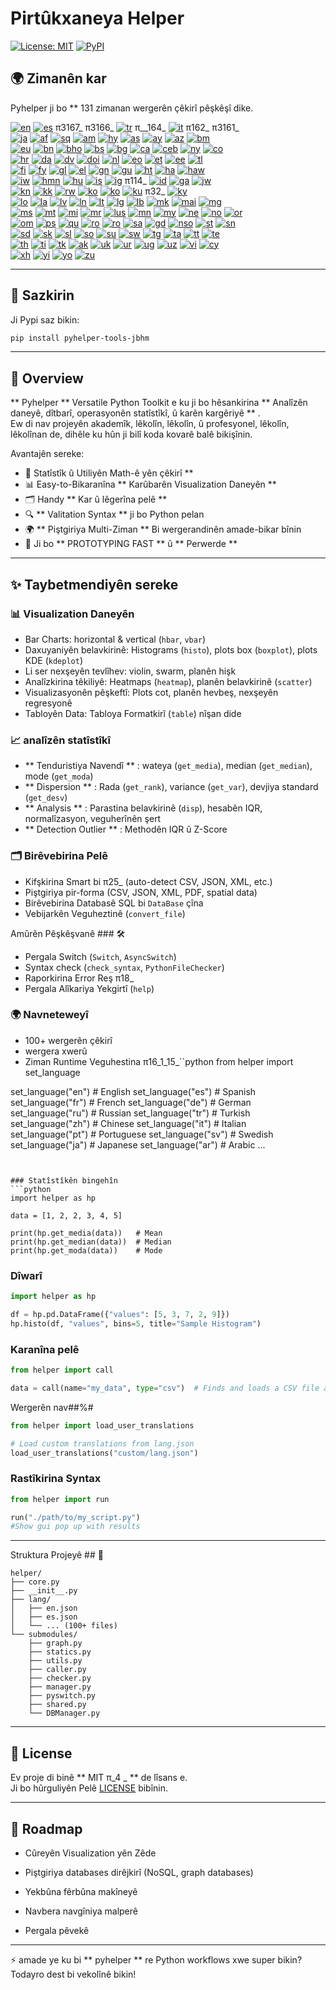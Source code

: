 # Pirtûkxaneya Helper

[![License: MIT](https://img.shields.io/badge/License-MIT-yellow.svg)](LICENSE) [![PyPI](https://img.shields.io/pypi/v/pyhelper-tools-jbhm?style=for-the-badge&label=PyPI&color=blue)](https://pypi.org/project/pyhelper-tools-jbhm/)

## 🌍 Zimanên kar

Pyhelper ji bo ** 131 zimanan wergerên çêkirî pêşkêşî dike.

[![en](https://img.shields.io/badge/lang-en-red.svg)](readme/README.md) [![es](https://img.shields.io/badge/lang-es-yellow.svg)](readme/README.es.md) π3167_ π3166_ [![tr](https://img.shields.io/badge/lang-tr-orange.svg)](readme/README.tr.md) π__164_ [![it](https://img.shields.io/badge/lang-it-lightgrey.svg)](readme/README.it.md) π162_ π3161_  
[![ja](https://img.shields.io/badge/lang-ja-red.svg)](readme/README.ja.md) [![af](https://img.shields.io/badge/lang-af-orange.svg)](readme/README.af.md) [![sq](https://img.shields.io/badge/lang-sq-blue.svg)](readme/README.sq.md) [![am](https://img.shields.io/badge/lang-am-green.svg)](readme/README.am.md) [![hy](https://img.shields.io/badge/lang-hy-red.svg)](readme/README.hy.md) [![as](https://img.shields.io/badge/lang-as-purple.svg)](readme/README.as.md) [![ay](https://img.shields.io/badge/lang-ay-brown.svg)](readme/README.ay.md) [![az](https://img.shields.io/badge/lang-az-lightblue.svg)](readme/README.az.md) [![bm](https://img.shields.io/badge/lang-bm-darkgreen.svg)](readme/README.bm.md)  
[![eu](https://img.shields.io/badge/lang-eu-pink.svg)](readme/README.eu.md) [![bn](https://img.shields.io/badge/lang-bn-teal.svg)](readme/README.bn.md) [![bho](https://img.shields.io/badge/lang-bho-orange.svg)](readme/README.bho.md) [![bs](https://img.shields.io/badge/lang-bs-purple.svg)](readme/README.bm.md) [![bg](https://img.shields.io/badge/lang-bg-green.svg)](readme/README.bg.md) [![ca](https://img.shields.io/badge/lang-ca-yellow.svg)](readme/README.ca.md) [![ceb](https://img.shields.io/badge/lang-ceb-blue.svg)](readme/README.ceb.md) [![ny](https://img.shields.io/badge/lang-ny-red.svg)](readme/README.ny.md) [![co](https://img.shields.io/badge/lang-co-green.svg)](readme/README.co.md)  
[![hr](https://img.shields.io/badge/lang-hr-blue.svg)](readme/README.hr.md) [![da](https://img.shields.io/badge/lang-da-purple.svg)](readme/README.da.md) [![dv](https://img.shields.io/badge/lang-dv-orange.svg)](readme/README.dv.md) [![doi](https://img.shields.io/badge/lang-doi-brown.svg)](readme/README.doi.md) [![nl](https://img.shields.io/badge/lang-nl-orange.svg)](readme/README.nl.md) [![eo](https://img.shields.io/badge/lang-eo-green.svg)](readme/README.eo.md) [![et](https://img.shields.io/badge/lang-et-blue.svg)](readme/README.et.md) [![ee](https://img.shields.io/badge/lang-ee-red.svg)](readme/README.ee.md) [![tl](https://img.shields.io/badge/lang-tl-purple.svg)](readme/README.tl.md)  
[![fi](https://img.shields.io/badge/lang-fi-blue.svg)](readme/README.fi.md) [![fy](https://img.shields.io/badge/lang-fy-orange.svg)](readme/README.fy.md) [![gl](https://img.shields.io/badge/lang-gl-green.svg)](readme/README.gl.md) [![el](https://img.shields.io/badge/lang-el-blue.svg)](readme/README.el.md) [![gn](https://img.shields.io/badge/lang-gn-purple.svg)](readme/README.gn.md) [![gu](https://img.shields.io/badge/lang-gu-orange.svg)](readme/README.gu.md) [![ht](https://img.shields.io/badge/lang-ht-green.svg)](readme/README.ht.md) [![ha](https://img.shields.io/badge/lang-ha-blue.svg)](readme/README.ha.md) [![haw](https://img.shields.io/badge/lang-haw-red.svg)](readme/README.haw.md)  
[![iw](https://img.shields.io/badge/lang-iw-purple.svg)](readme/README.iw.md) [![hmn](https://img.shields.io/badge/lang-hmn-green.svg)](readme/README.hmn.md) [![hu](https://img.shields.io/badge/lang-hu-blue.svg)](readme/README.hu.md) [![is](https://img.shields.io/badge/lang-is-red.svg)](readme/README.is.md) [![ig](https://img.shields.io/badge/lang-ig-purple.svg)](readme/README.ig.md) π114_ [![id](https://img.shields.io/badge/lang-id-green.svg)](readme/README.id.md) [![ga](https://img.shields.io/badge/lang-ga-blue.svg)](readme/README.ga.md) [![jw](https://img.shields.io/badge/lang-jw-red.svg)](readme/README.jw.md)  
[![kn](https://img.shields.io/badge/lang-kn-purple.svg)](readme/README.kn.md) [![kk](https://img.shields.io/badge/lang-kk-orange.svg)](readme/README.kk.md) [![rw](https://img.shields.io/badge/lang-rw-blue.svg)](readme/README.rw.md) [![ko](https://img.shields.io/badge/lang-ko-purple.svg)](readme/README.ko.md) [![ko](https://img.shields.io/badge/lang-ko-purple.svg)](readme/README.ko.md) [![ku](https://img.shields.io/badge/lang-ku-green.svg)](readme/README.ku.md) π32_ [![ky](https://img.shields.io/badge/lang-ky-red.svg)](readme/README.ky.md)  
[![lo](https://img.shields.io/badge/lang-lo-purple.svg)](readme/README.lo.md) [![la](https://img.shields.io/badge/lang-la-orange.svg)](readme/README.la.md) [![lv](https://img.shields.io/badge/lang-lv-green.svg)](readme/README.lv.md) [![ln](https://img.shields.io/badge/lang-ln-blue.svg)](readme/README.ln.md) [![lt](https://img.shields.io/badge/lang-lt-red.svg)](readme/README.lt.md) [![lg](https://img.shields.io/badge/lang-lg-purple.svg)](readme/README.lg.md) [![lb](https://img.shields.io/badge/lang-lb-orange.svg)](readme/README.lb.md) [![mk](https://img.shields.io/badge/lang-mk-green.svg)](readme/README.mk.md) [![mai](https://img.shields.io/badge/lang-mai-blue.svg)](readme/README.mai.md) [![mg](https://img.shields.io/badge/lang-mg-red.svg)](readme/README.mg.md)  
[![ms](https://img.shields.io/badge/lang-ms-purple.svg)](readme/README.ms.md) [![mt](https://img.shields.io/badge/lang-mt-green.svg)](readme/README.mt.md) [![mi](https://img.shields.io/badge/lang-mi-blue.svg)](readme/README.mi.md) [![mr](https://img.shields.io/badge/lang-mr-red.svg)](readme/README.mr.md) [![lus](https://img.shields.io/badge/lang-lus-purple.svg)](readme/README.lus.md) [![mn](https://img.shields.io/badge/lang-mn-orange.svg)](readme/README.mn.md) [![my](https://img.shields.io/badge/lang-my-green.svg)](readme/README.my.md) [![ne](https://img.shields.io/badge/lang-ne-blue.svg)](readme/README.ne.md) [![no](https://img.shields.io/badge/lang-no-red.svg)](readme/README.no.md) [![or](https://img.shields.io/badge/lang-or-purple.svg)](readme/README.or.md)  
[![om](https://img.shields.io/badge/lang-om-orange.svg)](readme/README.om.md) [![ps](https://img.shields.io/badge/lang-ps-green.svg)](readme/README.ps.md) [![qu](https://img.shields.io/badge/lang-qu-red.svg)](readme/README.qu.md) [![ro](https://img.shields.io/badge/lang-ro-purple.svg)](readme/README.ro.md) [![ro](https://img.shields.io/badge/lang-ro-purple.svg)](readme/README.ro.md) [![sa](https://img.shields.io/badge/lang-sa-green.svg)](readme/README.sa.md) [![gd](https://img.shields.io/badge/lang-gd-blue.svg)](readme/README.gd.md) [![nso](https://img.shields.io/badge/lang-nso-red.svg)](readme/README.nso.md) [![st](https://img.shields.io/badge/lang-st-purple.svg)](readme/README.st.md) [![sn](https://img.shields.io/badge/lang-sn-orange.svg)](readme/README.sn.md)  
[![sd](https://img.shields.io/badge/lang-sd-green.svg)](readme/README.sd.md) [![sk](https://img.shields.io/badge/lang-sk-red.svg)](readme/README.sk.md) [![sl](https://img.shields.io/badge/lang-sl-purple.svg)](readme/README.sl.md) [![so](https://img.shields.io/badge/lang-so-orange.svg)](readme/README.so.md) [![su](https://img.shields.io/badge/lang-su-green.svg)](readme/README.su.md) [![sw](https://img.shields.io/badge/lang-sw-blue.svg)](readme/README.sw.md) [![tg](https://img.shields.io/badge/lang-tg-red.svg)](readme/README.tg.md) [![ta](https://img.shields.io/badge/lang-ta-purple.svg)](readme/README.ta.md) [![tt](https://img.shields.io/badge/lang-tt-orange.svg)](readme/README.tt.md) [![te](https://img.shields.io/badge/lang-te-green.svg)](readme/README.te.md)  
[![th](https://img.shields.io/badge/lang-th-blue.svg)](readme/README.th.md) [![ti](https://img.shields.io/badge/lang-ti-red.svg)](readme/README.ti.md) [![tk](https://img.shields.io/badge/lang-tk-orange.svg)](readme/README.tk.md) [![ak](https://img.shields.io/badge/lang-ak-green.svg)](readme/README.ak.md) [![uk](https://img.shields.io/badge/lang-uk-blue.svg)](readme/README.uk.md) [![ur](https://img.shields.io/badge/lang-ur-red.svg)](readme/README.ur.md) [![ug](https://img.shields.io/badge/lang-ug-purple.svg)](readme/README.ug.md) [![uz](https://img.shields.io/badge/lang-uz-orange.svg)](readme/README.uz.md) [![vi](https://img.shields.io/badge/lang-vi-green.svg)](readme/README.vi.md) [![cy](https://img.shields.io/badge/lang-cy-blue.svg)](readme/README.cy.md)  
[![xh](https://img.shields.io/badge/lang-xh-red.svg)](readme/README.xh.md) [![yi](https://img.shields.io/badge/lang-yi-purple.svg)](readme/README.yi.md) [![yo](https://img.shields.io/badge/lang-yo-orange.svg)](readme/README.yo.md) [![zu](https://img.shields.io/badge/lang-zu-green.svg)](readme/README.zu.md)

---


## 🚀 Sazkirin

Ji Pypi saz bikin:

```bash
pip install pyhelper-tools-jbhm
```

---

## 📖 Overview

** Pyhelper ** Versatile Python Toolkit e ku ji bo hêsankirina ** Analîzên daneyê, dîtbarî, operasyonên statîstîkî, û karên kargêriyê ** .  
Ew di nav projeyên akademîk, lêkolîn, lêkolîn, û profesyonel, lêkolîn, lêkolînan de, dihêle ku hûn ji bilî koda kovarê balê bikişînin.

Avantajên sereke:
- 🧮 Statîstîk û Utiliyên Math-ê yên çêkirî **
- 📊 Easy-to-Bikaranîna ** Karûbarên Visualization Daneyên ** 
- 🗂 Handy ** Kar û lêgerîna pelê ** 
- 🔍 ** Valitation Syntax ** ji bo Python pelan
- 🌍 ** Piştgiriya Multi-Ziman ** Bi wergerandinên amade-bikar bînin
- 🚀 Ji bo ** PROTOTYPING FAST ** û ** Perwerde ** 

---

## ✨ Taybetmendiyên sereke

### 📊 Visualization Daneyên
- Bar Charts: horizontal & vertical (`hbar`, `vbar`)  
- Daxuyaniyên belavkirinê: Histograms (`histo`), plots box (`boxplot`), plots KDE (`kdeplot`)  
- Li ser nexşeyên tevlîhev: violin, swarm, planên hişk  
- Analîzkirina têkiliyê: Heatmaps (`heatmap`), planên belavkirinê (`scatter`)  
- Visualizasyonên pêşkeftî: Plots cot, planên hevbeş, nexşeyên regresyonê  
- Tabloyên Data: Tabloya Formatkirî (`table`) nîşan dide  

### 📈 analîzên statîstîkî
- ** Tenduristiya Navendî ** : wateya (`get_media`), median (`get_median`), mode (`get_moda`)  
- ** Dispersion ** : Rada (`get_rank`), variance (`get_var`), devjiya standard (`get_desv`)  
- ** Analysis ** : Parastina belavkirinê (`disp`), hesabên IQR, normalîzasyon, veguherînên şert  
- ** Detection Outlier ** : Methodên IQR û Z-Score  

### 🗂️ Birêvebirina Pelê
- Kifşkirina Smart bi π25_ (auto-detect CSV, JSON, XML, etc.)  
- Piştgiriya pir-forma (CSV, JSON, XML, PDF, spatial data)  
- Birêvebirina Databasê SQL bi `DataBase` çîna  
- Vebijarkên Veguheztinê (`convert_file`)  

Amûrên Pêşkêşvanê ### 🛠️
- Pergala Switch (`Switch`, `AsyncSwitch`)  
- Syntax check (`check_syntax`, `PythonFileChecker`)  
- Raporkirina Error Reş π18_  
- Pergala Alîkariya Yekgirtî (`help`)  

### 🌍 Navneteweyî
- 100+ wergerên çêkirî  
- wergera xwerû  
- Ziman Runtime Veguhestina π16_1_15_``python
from helper import set_language

set_language("en")  # English
set_language("es")  # Spanish
set_language("fr")  # French
set_language("de")  # German
set_language("ru")  # Russian
set_language("tr")  # Turkish
set_language("zh")  # Chinese
set_language("it")  # Italian
set_language("pt")  # Portuguese
set_language("sv")  # Swedish
set_language("ja")  # Japanese
set_language("ar")  # Arabic
...
```


### Statîstîkên bingehîn
```python
import helper as hp

data = [1, 2, 2, 3, 4, 5]

print(hp.get_media(data))   # Mean
print(hp.get_median(data))  # Median
print(hp.get_moda(data))    # Mode
```

### Dîwarî
```python
import helper as hp

df = hp.pd.DataFrame({"values": [5, 3, 7, 2, 9]})
hp.histo(df, "values", bins=5, title="Sample Histogram")
```

### Karanîna pelê
```python
from helper import call

data = call(name="my_data", type="csv")  # Finds and loads a CSV file automatically
```

Wergerên nav##%#
```python
from helper import load_user_translations

# Load custom translations from lang.json
load_user_translations("custom/lang.json")
```

### Rastîkirina Syntax
```python
from helper import run

run("./path/to/my_script.py")
#Show gui pop up with results
```

---

Struktura Projeyê ## 📂

```
helper/
├── core.py
├── __init__.py
├── lang/
│   ├── en.json
│   ├── es.json
│   └── ... (100+ files)
└── submodules/
    ├── graph.py
    ├── statics.py
    ├── utils.py
    ├── caller.py
    ├── checker.py
    ├── manager.py
    ├── pyswitch.py
    ├── shared.py
    └── DBManager.py
```

---

## 📜 License

Ev proje di binê ** MIT π_4 _ ** de lîsans e.  
Ji bo hûrguliyên Pelê [LICENSE](LICENSE) bibînin.

---

## 🔮 Roadmap

- Cûreyên Visualization yên Zêde

- Piştgiriya databases dirêjkirî (NoSQL, graph databases)

- Yekbûna fêrbûna makîneyê

- Navbera navgîniya malperê

- Pergala pêvekê

---

⚡ amade ye ku bi ** pyhelper ** re Python workflows xwe super bikin? Todayro dest bi vekolînê bikin!
